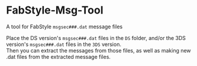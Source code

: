 # FabStyle-Msg-Tool
A tool for FabStyle `msgsec###.dat` message files

Place the DS version's `msgsec###.dat` files in the `DS` folder, and/or the 3DS version's `msgsec###.dat` files in the `3DS` version.    
Then you can extract the messages from those files, as well as making new .dat files from the extracted message files.
